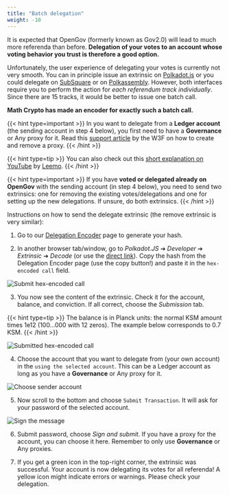 ```yaml
---
title: "Batch delegation"
weight: -10
---
```


It is expected that OpenGov (formerly known as Gov2.0) will lead to much more referenda than before. **Delegation of your votes to an account whose voting behavior you trust is therefore a good option.**

Unfortunately, the user experience of delegating your votes is currently not very smooth. You can in principle issue an extrinsic on [Polkadot.js](https://polkadot.js.org/) or you could delegate on [SubSquare](https://kusama.subsquare.io) or on [Polkassembly](https://kusama.polkassembly.io/). However, both interfaces require you to perform the action for *each referendum track individually*. Since there are 15 tracks, it would be better to issue one batch call.

**Math Crypto has made an encoder for exactly such a batch call.**

{{< hint type=important >}}
In you want to delegate from a **Ledger account** (the sending account in step 4 below), you first need to have a **Governance** or Any proxy for it.  Read this [support article](https://support.polkadot.network/support/solutions/articles/65000182179-how-to-create-a-proxy-account) by the W3F on how to create and remove a proxy.
{{< /hint >}}

{{< hint type=tip >}}
You can also check out this [short explanation on YouTube](https://youtu.be/ZcqOTNzmGr0?t=728) by [Leemo](https://twitter.com/leemoyoutube).
{{< /hint >}}

{{< hint type=important >}}
If you have **voted or delegated already on OpenGov** with the sending account (in step 4 below), you need to send two extrinsics: one for removing the existing votes/delegations and one for setting up the new delegations. If unsure, do both extrinsics.
{{< /hint >}}


Instructions on how to send the delegate extrinsic (the remove extrinsic is very similar):
1) Go to our [Delegation Encoder](https://backend-opengov.math-crypto.com/) page to generate your hash.


2) In another browser tab/window, go to *Polkadot.JS* ➔ *Developer* ➔ *Extrinsic* ➔ *Decode* (or use the [direct link](https://polkadot.js.org/apps/?rpc=wss%3A%2F%2Frpc.dotters.network%2Fkusama#/extrinsics/decode)). Copy the hash from the Delegation Encoder page (use the copy button!) and paste it in the ``hex-encoded call`` field.

![Submit hex-encoded call](encoder-hex-call.png)

3) You now see the content of the extrinsic. Check it for the account, balance, and conviction. If all correct, choose the *Submission* tab.

{{< hint type=tip >}}
The balance is in Planck units: the normal KSM amount times 1e12 (100...000 with 12 zeros). The example below corresponds to 0.7 KSM.
{{< /hint >}}


![Submitted hex-encoded call](encoder-hex-call-submitted.png)

4) Choose the account that you want to delegate from (your own account) in the ``using the selected account``. This can be a Ledger account as long as you have a **Governance** or Any proxy for it.

![Choose sender account](submit-from-account.png)

5) Now scroll to the bottom and choose ``Submit Transaction``. It will ask for your password of the selected account.

![Sign the message](submit-sign.png)

6) Submit password, choose *Sign and submit*. If you have a proxy for the account, you can choose it here. Remember to only use **Governance** or Any proxies. 

7) If you get a green icon in the top-right corner, the extrinsic was successful. Your account is now delegating its votes for all referenda! A yellow icon might indicate errors or warnings. Please check your delegation.





